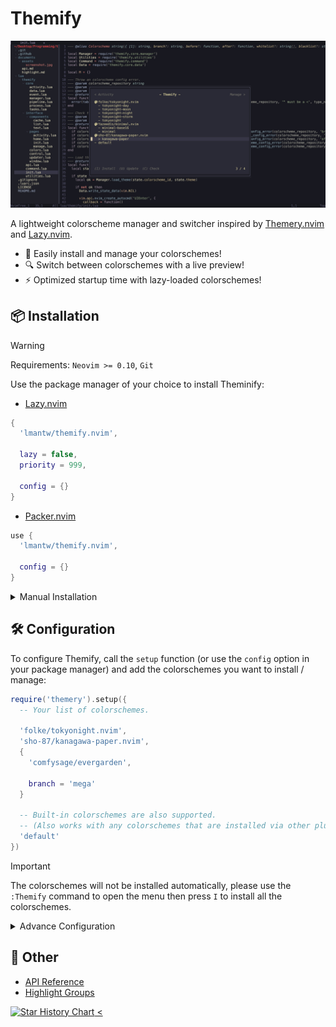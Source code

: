 # Themify

![A screenshot of Themify](./documents/assets/screenshot.jpg)

A lightweight colorscheme manager and switcher inspired by [Themery.nvim](https://github.com/zaldih/themery.nvim) and [Lazy.nvim](https://github.com/folke/lazy.nvim).

- 🎨 Easily install and manage your colorschemes!
- 🔍 Switch between colorschemes with a live preview!
- ⚡️ Optimized startup time with lazy-loaded colorschemes!

## 📦 Installation

> [!WARNING]
> Requirements: `Neovim >= 0.10`, `Git`

Use the package manager of your choice to install Theminify:

- [Lazy.nvim](https://github.com/folke/lazy.nvim)

```lua
{
  'lmantw/themify.nvim',
    
  lazy = false,
  priority = 999,

  config = {}
}
```

- [Packer.nvim](https://github.com/wbthomason/packer.nvim)

```lua
use {
  'lmantw/themify.nvim',

  config = {}
}
```

<details>
  <summary>Manual Installation</summary>

  ```lua
  local themify_path = vim.fs.joinpath(vim.fn.stdpath('data'), 'themify')
  
  if not vim.loop.fs_stat(themify_path) then
    vim.fn.system({
      'git', 'clone',
      'https://github.com/LmanTW/themify.nvim.git',
      themify_path,
    })
  end
  
  vim.opt.rtp:prepend(themify_path)

  require('themify').setup()
  ```
</details>

## 🛠 Configuration

To configure Themify, call the `setup` function (or use the `config` option in your package manager) and add the colorschemes you want to install / manage:

```lua
require('themery').setup({
  -- Your list of colorschemes.

  'folke/tokyonight.nvim',
  'sho-87/kanagawa-paper.nvim',
  {
    'comfysage/evergarden',

    branch = 'mega'
  }

  -- Built-in colorschemes are also supported.
  -- (Also works with any colorschemes that are installed via other plugin manager, just make sure the colorscheme is loaded before Themify is loaded.)
  'default'
})
```

> [!IMPORTANT]
> The colorschemes will not be installed automatically, please use the `:Themify` command to open the menu then press `I` to install all the colorschemes.

<details>
  <summary>Advance Configuration</summary>

  ```lua
  {
    async = false,
    -- Enabling this would load the colorscheme asynchronously, which might improve your startup time.

    activity = false,
    -- Enabling this would track your colorscheme usage activity.

    {
      'folke/tokyonight.nvim',

      branch = 'main',

      before = function()
        -- The function run before the colorscheme is loaded.
      end,
      after = function()
        -- The function run after the colorscheme is loaded.
      end,

      -- A colorscheme can have multiple themes, you can use the options below to only show the themes you want.
      whitelist = {'tokyonight-night', 'tokyonight-day'},
      blacklist = {}
    }
  }
  ```
</details>

## 📎 Other

- [API Reference](./documents/api.md)
- [Highlight Groups](./documents/highlight.md)

<a href="https://star-history.com/#LmanTW/themify.nvim&Date">
 <picture>
   <source media="(prefers-color-scheme: dark)" srcset="https://api.star-history.com/svg?repos=LmanTW/themify.nvim&type=Date&theme=dark"/>
   <source media="(prefers-color-scheme: light)" srcset="https://api.star-history.com/svg?repos=LmanTW/themify.nvim&type=Date"/>
   <img alt="Star History Chart" src="https://api.star-history.com/svg?repos=LmanTW/themify.nvim&type=Date"/>
< </picture>
</a>
